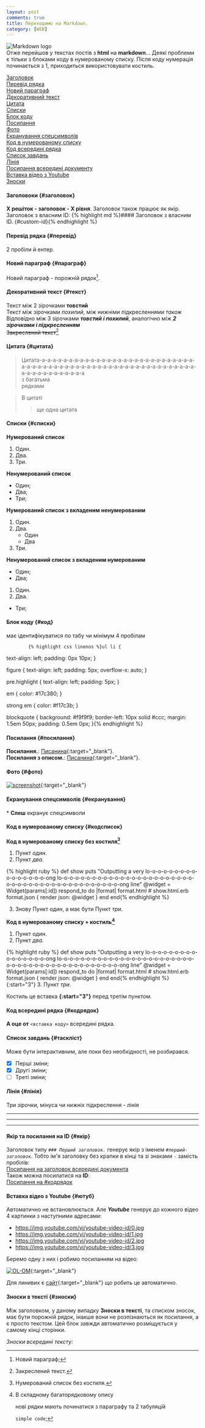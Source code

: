 ```yaml
---
layout: post
comments: true
title: Переходимо на Markdown.
category: [WEB]
---
```

![Markdown logo](/assets/media/markdown.svg?style=head)  
Отже перейшов у текстах постів з **html** на **markdown**...<!--more--> Деякі проблеми є тільки з блоками коду в нумерованому списку. Після коду нумерація починається з 1, приходиться використовувати костиль.

[Заголовок](#заголовок)  
[Перевід рядка](#перевід)  
[Новий параграф](#параграф)  
[Декоративний текст](#текст)  
[Цитата](#цитата)  
[Списки](#списки)  
[Блок коду](#код)  
[Посилання](#посилання)  
[Фото](#фото)  
[Екранування спецсимволів](#екранування)  
[Код в нумерованому списку](#кодсписок)  
[Код всередині рядка](#кодрядок)  
[Список завдань](#таскліст)  
[Лінія](#лінія)  
[Посилання всередині документу](#якір)  
[Вставка відео з Youtube](#ютуб)  
[Зноски](#зноски)  



#### Заголовоки {#заголовок}
**X решіток - заголовок - Х рівня**. Заголовок також працює як якір.  
Заголовок з власним ID:
    {% highlight md %}#### Заголовок з власним ID. {#custom-id}{% endhighlight %}

#### Перевід рядка {#перевід}
2 пробіли й ентер.

#### Новий параграф {#параграф}
Новий параграф - порожній рядок[^1].

#### Декоративний текст {#текст}
Текст між 2 зірочками **товстий**  
Текст між зірочками *похилий*, між нижніми підкресленнями _також_  
Відповідно між 3 зірочками ***товстий і похилий***, аналогічно між **_2 зірочками і підкресленням_**  
~~Закреслений текст~~[^4]

#### Цитата {#цитата}
>Цитата-а-а-а-а-а-а-а-а-а-а-а-а-а-а-а-а-а-а-а-а-а-а-а-а-а-а-а-а-а-а-а-а-а-а-а-а-а-а-а-а-а-а-а-а-а-а-а-а-а-а-а-а-а-а-а-а-а-а-а-а-а-а-а-а-а-а-а-а-а-а-а-а  
>з багатьма  
>рядками

>В цитаті
>>ще одна цитата

#### Списки {#списки}
**Нумерований список**
1. Один.
2. Два.
3. Три.

**Ненумерований список**
- Один;
- Два;
- Три;

**Нумерований список з вкладеним ненумерованим**
1. Один.
2. Два.
    - Один
    - Два
3. Три.

**Ненумерований список з вкладеним нумерованим**
- Один;
- Два;
1. Один.
2. Два.
- Три;

#### Блок коду {#код}  
має ідентифікуватися по табу чи мінімум 4 пробілам  

            {% highlight css linenos %}ul li {
text-align: left;
padding: 0px 10px;
}

figure {
text-align: left;
padding: 5px;
overflow-x: auto;
}

pre.highlight {
text-align: left;
padding: 5px;
}

em {
color: #17c380;
}

strong em {
color: #f17c3b;
}

blockquote {
background: #f9f9f9;
border-left: 10px solid #ccc;
margin: 1.5em 50px;
padding: 0.5em 0px;
}{% endhighlight %}

#### Посилання {#посилання}
**Посилання.**: [Писанина](https://nyurch.github.io){:target="_blank"}.  
**Посилання з описом.**: [Писанина](https://nyurch.github.io "Писанина на github"){:target="_blank"}.

#### Фото {#фото}  
[![screenshot](/assets/media/screen-0.png?style=blog "screenshot")](/assets/media/screen-0.png "screenshot"){:target="_blank"}

#### Екранування спецсимволів {#екранування}
\* **Слеш** екранує спецсимволи

#### Код в нумерованому списку {#кодсписок}
**Код в нумерованому списку без костиля[^2]**
1.  Пункт _один_.
2.  Пункт _два_.  

{% highlight ruby %}
def show
puts "Outputting a very lo-o-o-o-o-o-o-o-o-o-o-o-o-o-o-o-ong lo-o-o-o-o-o-o-o-o-o-o-o-o-o-o-o-o-o-o-o-o-o-o-o-o-o-o-o-o-o-o-o-o-o-o-o-o-o-o-o-o-o-o-o-ong line"
  @widget = Widget(params[:id])
  respond_to do |format|
    format.html # show.html.erb
    format.json { render json: @widget }
  end
end{% endhighlight %}

3. Знову Пункт _один_, а має бути  Пункт _три_.

**Код в нумерованому списку + костиль[^bignote]**

1.  Пункт _один_.
2.  Пункт _два_.  

{% highlight ruby %}
def show
puts "Outputting a very lo-o-o-o-o-o-o-o-o-o-o-o-o-o-o-o-ong lo-o-o-o-o-o-o-o-o-o-o-o-o-o-o-o-o-o-o-o-o-o-o-o-o-o-o-o-o-o-o-o-o-o-o-o-o-o-o-o-o-o-o-o-ong line"
  @widget = Widget(params[:id])
  respond_to do |format|
    format.html # show.html.erb
    format.json { render json: @widget }
  end
end{% endhighlight %}
{:start="3"}
3. Пункт _три_.

Костиль це вставка **{:start="3"}** перед третім пунктом.

#### Код всередині рядка {#кодрядок}  
**А оце от** `<вставка коду>` всередині рядка.

#### Список завдань {#таскліст}
Може бути інтерактивним, але поки без необхідності, не розбирався.
- [x] Перші зміни;
- [x] Другі зміни;
- [ ] Треті зміни;

#### Лінія {#лінія}
Три зірочки, мінуса чи нижніх підкреслення - лінія

***
---
___

#### Якір та посилання на ID {#якір}  
Заголовок типу *`### Перший заголовок.`* генерує якір з іменем *`#перший-заголовок`*. Тобто ім'я заголовку без крапки в кінці та зі знаками `-` замість пробілів:  
[Посилання на заголовок всередині документа](#заголовок)  
Також можна посилатися на **ID**:  
[Посилання на #кодрядок](#кодрядок)

#### Вставка відео з Youtube {#ютуб}  
Автоматично не встановлюється. Але ***Youtube*** генерує до кожного відео 4 картинки з наступними адресами:
- https://img.youtube.com/vi/youtube-video-id/0.jpg
- https://img.youtube.com/vi/youtube-video-id/1.jpg
- https://img.youtube.com/vi/youtube-video-id/2.jpg
- https://img.youtube.com/vi/youtube-video-id/3.jpg  

Беремо одну з них і робимо посиланням на відео:

[![OL-OM](https://img.youtube.com/vi/TKM7oMlwjeI/0.jpg?style=blog "OM TV OL-OM 2020")](https://www.youtube.com/watch?v=TKM7oMlwjeI "OL-OM 09/2020"){:target="_blank"}

Для линивих є [сайт](http://embedyoutube.org/){:target="_blank"} що робить це автоматично.

#### Зноски в тексті {#зноски}  
Між заголовком, у даному випадку **Зноски в тексті**, та списком зносок, має бути порожній рядок, інакше вони не розпізнаються як посилання, а є просто текстом. Цей блок завжди автоматично розміщується у самому кінці сторінки.

*Зноски всередині тексту:*  

[^1]: Новий параграф;
[^2]: Нумерований список без костиля.
[^bignote]: В складному багаторядковому опису

    нові рядки мають починатися з параграфу та 2 табуляцій

    `simple code`;

[^4]: Закреслений текст.

